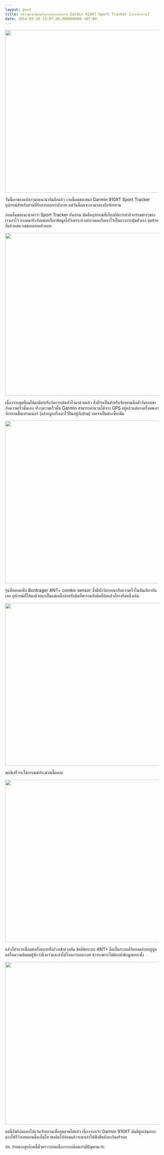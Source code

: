 ```yaml
---
layout: post
title: พรีวิวของเล่นคนรักการออกกำลังกาย Garmin 910XT Sport Tracker [ภาคจักรยาน]
date: 2014-03-20 13:07:28.000000000 +07:00
---
```

<img class="alignnone" alt="" src="http://farm3.staticflickr.com/2854/10054090136_72e5037dcd_c.jpg" width="800" height="531" />

วันนี้เอาของแปลกๆมาแนะนำกันอีกแล้ว งวดนี้ผมขอเสนอ Garmin 910XT Sport Tracker อุปกรณ์สำหรับท่านที่รักการออกกำลังกาย แต่วันนี้ผมจะเอามาลองกับจักรยาน<!--more-->

ก่อนอื่นขอแนะนำคำว่า Sport Tracker กันก่อน มันคืออุปกรณ์ที่เก็บสถิติการทำกิจกรรมต่างๆของเราเอาไว้ บางคนจริงจังหน่อยก็เอาข้อมูลไปวิเคราะห์ แต่บางคนเก็บเอาไว้เป็นแรงกระตุ้นตัวเอง สุดท้ายก็แล้วแต่ความชอบเลยคร้าบบบ

<img class="alignnone" alt="" src="http://farm4.staticflickr.com/3701/10054057945_9ebe1bb681_c.jpg" width="800" height="531" />

เนื่องจากชุดที่ผมได้มามีสายรัดวัดการเต้นหัวใจมาด้วยแล้ว สิ่งที่จำเป็นสำหรับจักรยานคือตัววัดรอบขากับความเร็วนั้นเอง จริงๆความเร็วนั้น Garmin สามารถคำนวนได้จาก GPS อยู่แล้วแต่บางครั้งผมเอาจักรยานขึ้นเทรนเนอร์ (คล้ายลูกกริ้งเอาไว้ปั่นอยู่กับบ้าน) เลยจำเป็นต้องซื้อเพิ่ม

<img class="alignnone" alt="" src="http://farm4.staticflickr.com/3668/10054027324_f30dac1c37_c.jpg" width="800" height="531" />

รุ่นที่สอยมาคือ Bontrager ANT+ combo sensor ซึ่งมีทั้งวัดรอบขากับความเร็วในอันเดียวกันเลย อุปกรณ์ที่ให้มาด้วยนะเป็นแม่เหล็กสำหรับติดที่ขาจานกับติดที่ล้อแล้วก็ยางรัดหนึ่งเส้น

<img class="alignnone" alt="" src="http://farm8.staticflickr.com/7421/10054101396_e0f87fe077_c.jpg" width="800" height="531" />

พอดีเสร็จจะได้อารมณ์ประมาณนี้แหละ

<img class="alignnone" alt="" src="http://farm3.staticflickr.com/2891/10054096586_ceda8294e9_c.jpg" width="800" height="531" />

แล้วก็ทำการเชื่อมต่อทั้งหลายทั้งปวงเข้าด้วยกัน ข้อดีข้อระบบ ANT+ คือเป็นระบบดิจิตอลคล้ายบลูทูล แต่ในความคิดผมรู้สึกว่านิ่งกว่าและส่งได้ไกลกว่าเยอะเลย น่าจะเพราะไม่ต้องส่งข้อมูลเยอะมั้ง

<img class="alignnone" alt="" src="http://farm4.staticflickr.com/3763/10054251375_5ee2fa2542_c.jpg" width="800" height="531" />

แค่นี้ก็พร้อมออกไปแว้นจักรยานเพื่อสุขภาพได้แล้ว เนื่องจากเจ้า Garmin 910XT มันมีลูกเล่นเยอะมากให้รีวิวเลยตอนนี้คงไม่ไหวขอติดไปก่อนแล้วจะมาเล่าให้ฟังที่หลังละกันคร้าบบ

ปล. ย้ายมาอยู่บล๊อคนี้ชั่วคราวก่อนเนื่องจากบล๊อคเก่ามีปัญหานะจ้ะ
